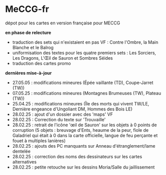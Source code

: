 # MeCCG-fr

dépot pour les cartes en version française pour MECCG 

__en phase de relecture__

* traduction des sets qui n'existaient en pas VF : Contre l'Ombre, la Main Blanche et le Balrog
* uniformisation des textes pour les quatre premiers sets : Les Sorciers, Les Dragons, L'Œil de Sauron et Sombres Séides
* traduction des cartes promo

__dernières mise-à-jour__

* 27.05.05 : modifications mineures (Épée vaillante (TD), Coupe-Jarret (TW))
* 07.05.25 : modifications mineures (Montagnes Brumeuses (TW), Plateau (TW))
* 25.04.25 : modifications mineures (Île des morts qui vivent TW/LE, Dernière engeance d'Ungoliant DM, Hommes des Bois LE)
* 28.02.25 : ajout d'un dossier avec des 'maps' VF
* 28.02.25 : Correction du texte sur 'Trouvaille'
* 28.02.25 : retrait de l'icône 'œil de Sauron' sur les objets à 0 points de corruption (5 objets : breuvage d'Ents, heaume de la peur, fiole de Galadriel qui était à 0 dans la carte officielle, langue de feu perçante et fouet à multiples lanières)
* 28.02.25 : ajouts des PC manquants sur Anneau d'étranglement/lame dentelée
* 28.02.25 : correction des noms des dessinateurs sur les cartes alternatives
* 28.02.25 : petite retouche sur les dessins Moria/Salle du jaillissement



